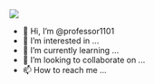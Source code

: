 <img src="https://github.com/professor1101/khodealiblog/blob/main/professor.jpg" >

- 👋 Hi, I’m @professor1101
- 👀 I’m interested in ...
- 🌱 I’m currently learning ...
- 💞️ I’m looking to collaborate on ...
- 📫 How to reach me ...

<!---
professor1101/professor1101 is a ✨ special ✨ repository because its `README.md` (this file) appears on your GitHub profile.
You can click the Preview link to take a look at your changes.
--->
